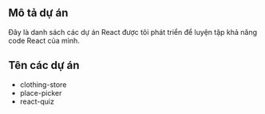 ## Mô tả dự án
Đây là danh sách các dự án React được tôi phát triển để luyện tập khả năng code React của mình.
## Tên các dự án
- clothing-store
- place-picker
- react-quiz

